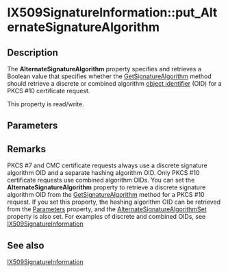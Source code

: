 # IX509SignatureInformation::put_AlternateSignatureAlgorithm

## Description

The **AlternateSignatureAlgorithm** property specifies and retrieves a Boolean value that specifies whether the [GetSignatureAlgorithm](https://learn.microsoft.com/windows/desktop/api/certenroll/nf-certenroll-ix509signatureinformation-getsignaturealgorithm) method should retrieve a discrete or combined algorithm [object identifier](https://learn.microsoft.com/windows/desktop/SecGloss/o-gly) (OID) for a PKCS #10 certificate request.

This property is read/write.

## Parameters

## Remarks

PKCS #7 and CMC certificate requests always use a discrete signature algorithm OID and a separate hashing algorithm OID. Only PKCS #10 certificate requests use combined algorithm OIDs. You can set the **AlternateSignatureAlgorithm** property to retrieve a discrete signature algorithm OID from the [GetSignatureAlgorithm](https://learn.microsoft.com/windows/desktop/api/certenroll/nf-certenroll-ix509signatureinformation-getsignaturealgorithm) method for a PKCS #10 request. If you set this property, the hashing algorithm OID can be retrieved from the [Parameters](https://learn.microsoft.com/windows/desktop/api/certenroll/nf-certenroll-ix509signatureinformation-get_parameters) property, and the [AlternateSignatureAlgorithmSet](https://learn.microsoft.com/windows/desktop/api/certenroll/nf-certenroll-ix509signatureinformation-get_alternatesignaturealgorithmset) property is also set. For examples of discrete and combined OIDs, see [IX509SignatureInformation](https://learn.microsoft.com/windows/desktop/api/certenroll/nn-certenroll-ix509signatureinformation)

## See also

[IX509SignatureInformation](https://learn.microsoft.com/windows/desktop/api/certenroll/nn-certenroll-ix509signatureinformation)